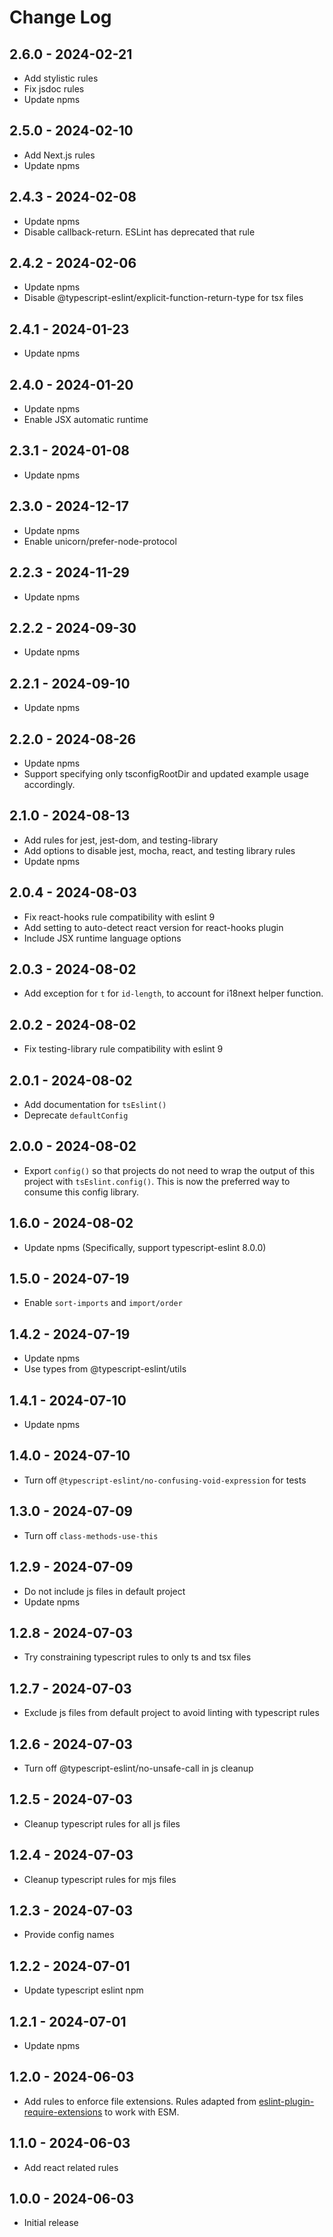 # Change Log

## 2.6.0 - 2024-02-21

- Add stylistic rules
- Fix jsdoc rules
- Update npms

## 2.5.0 - 2024-02-10

- Add Next.js rules
- Update npms

## 2.4.3 - 2024-02-08

- Update npms
- Disable callback-return. ESLint has deprecated that rule

## 2.4.2 - 2024-02-06

- Update npms
- Disable @typescript-eslint/explicit-function-return-type for tsx files

## 2.4.1 - 2024-01-23

- Update npms

## 2.4.0 - 2024-01-20

- Update npms
- Enable JSX automatic runtime

## 2.3.1 - 2024-01-08

- Update npms

## 2.3.0 - 2024-12-17

- Update npms
- Enable unicorn/prefer-node-protocol

## 2.2.3 - 2024-11-29

- Update npms

## 2.2.2 - 2024-09-30

- Update npms

## 2.2.1 - 2024-09-10

- Update npms

## 2.2.0 - 2024-08-26

- Update npms
- Support specifying only tsconfigRootDir and updated example usage accordingly.

## 2.1.0 - 2024-08-13

- Add rules for jest, jest-dom, and testing-library
- Add options to disable jest, mocha, react, and testing library rules
- Update npms

## 2.0.4 - 2024-08-03

- Fix react-hooks rule compatibility with eslint 9
- Add setting to auto-detect react version for react-hooks plugin
- Include JSX runtime language options

## 2.0.3 - 2024-08-02

- Add exception for `t` for `id-length`, to account for i18next helper function.

## 2.0.2 - 2024-08-02

- Fix testing-library rule compatibility with eslint 9

## 2.0.1 - 2024-08-02

- Add documentation for `tsEslint()`
- Deprecate `defaultConfig`

## 2.0.0 - 2024-08-02

- Export `config()` so that projects do not need to wrap the output of this project with `tsEslint.config()`. This is now the preferred way to consume this config library.

## 1.6.0 - 2024-08-02

- Update npms (Specifically, support typescript-eslint 8.0.0)

## 1.5.0 - 2024-07-19

- Enable `sort-imports` and `import/order`

## 1.4.2 - 2024-07-19

- Update npms
- Use types from @typescript-eslint/utils

## 1.4.1 - 2024-07-10

- Update npms

## 1.4.0 - 2024-07-10

- Turn off `@typescript-eslint/no-confusing-void-expression` for tests

## 1.3.0 - 2024-07-09

- Turn off `class-methods-use-this`

## 1.2.9 - 2024-07-09

- Do not include js files in default project
- Update npms

## 1.2.8 - 2024-07-03

- Try constraining typescript rules to only ts and tsx files

## 1.2.7 - 2024-07-03

- Exclude js files from default project to avoid linting with typescript rules

## 1.2.6 - 2024-07-03

- Turn off @typescript-eslint/no-unsafe-call in js cleanup

## 1.2.5 - 2024-07-03

- Cleanup typescript rules for all js files

## 1.2.4 - 2024-07-03

- Cleanup typescript rules for mjs files

## 1.2.3 - 2024-07-03

- Provide config names

## 1.2.2 - 2024-07-01

- Update typescript eslint npm

## 1.2.1 - 2024-07-01

- Update npms

## 1.2.0 - 2024-06-03

- Add rules to enforce file extensions. Rules adapted from [eslint-plugin-require-extensions](https://github.com/solana-labs/eslint-plugin-require-extensions) to work with ESM.

## 1.1.0 - 2024-06-03

- Add react related rules

## 1.0.0 - 2024-06-03

- Initial release
